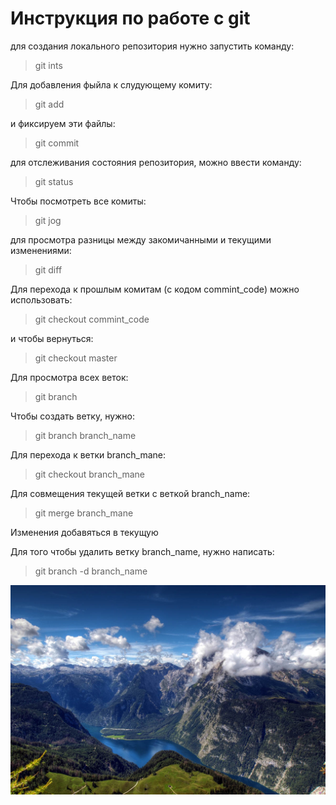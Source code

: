 # Инструкция по работе с git
для создания локального репозитория нужно запустить команду: 
> git ints

Для добавления фыйла к слудующему комиту:
> git add

и фиксируем эти файлы:
> git commit

для отслеживания состояния репозитория, можно ввести команду:
> git status

Чтобы посмотреть все комиты:
> git jog

для просмотра разницы между закомичанными и текущими изменениями:
> git diff

Для перехода к прошлым комитам (с кодом commint_code) можно использовать:
> git checkout commint_code

и чтобы вернуться:
> git checkout master 

Для просмотра всех веток:
> git branch

Чтобы создать ветку, нужно:
> git branch branch_name

Для перехода к ветки branch_mane:
> git checkout branch_mane

Для совмещения текущей ветки с веткой branch_name:
> git merge branch_mane

Изменения добавяться в текущую 

Для того чтобы удалить ветку branch_name, нужно написать:
> git branch -d branch_name

![какая-то картинка](0_9b565_e9e0e1e4_xxxl_15.jpg)